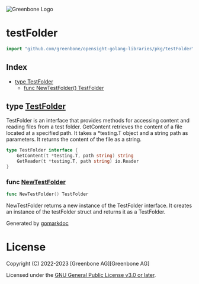 ![Greenbone Logo](https://www.greenbone.net/wp-content/uploads/gb_new-logo_horizontal_rgb_small.png)

<!-- gomarkdoc:embed:start -->

<!-- Code generated by gomarkdoc. DO NOT EDIT -->

# testFolder

```go
import "github.com/greenbone/opensight-golang-libraries/pkg/testFolder"
```

## Index

- [type TestFolder](<#TestFolder>)
  - [func NewTestFolder\(\) TestFolder](<#NewTestFolder>)


<a name="TestFolder"></a>
## type [TestFolder](<https://github.com/greenbone/opensight-golang-libraries/blob/main/pkg/testFolder/testFolder.go#L19-L22>)

TestFolder is an interface that provides methods for accessing content and reading files from a test folder. GetContent retrieves the content of a file located at a specified path. It takes a \*testing.T object and a string path as parameters. It returns the content of the file as a string.

```go
type TestFolder interface {
    GetContent(t *testing.T, path string) string
    GetReader(t *testing.T, path string) io.Reader
}
```

<a name="NewTestFolder"></a>
### func [NewTestFolder](<https://github.com/greenbone/opensight-golang-libraries/blob/main/pkg/testFolder/testFolder.go#L55>)

```go
func NewTestFolder() TestFolder
```

NewTestFolder returns a new instance of the TestFolder interface. It creates an instance of the testFolder struct and returns it as a TestFolder.

Generated by [gomarkdoc](<https://github.com/princjef/gomarkdoc>)


<!-- gomarkdoc:embed:end -->

# License

Copyright (C) 2022-2023 [Greenbone AG][Greenbone AG]

Licensed under the [GNU General Public License v3.0 or later](../../LICENSE).